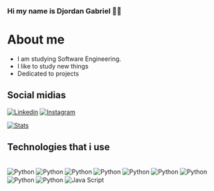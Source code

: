 
### Hi my name is Djordan Gabriel 👋🏿
# About me
- I am studying Software Engineering.
- I like to study new things
- Dedicated to projects


## Social midias
[![Linkedin](https://img.shields.io/badge/LinkedIn-0077B5?style=for-the-badge&logo=linkedin&logoColor=white)](https://www.linkedin.com/in/djordan-gabriel-52a223262/) [![Instagram](https://img.shields.io/badge/Instagram-E4405F?style=for-the-badge&logo=instagram&logoColor=white)](https://www.instagram.com/djordan_dev)

[![Stats](https://github-readme-stats.vercel.app/api/top-langs/?username=GabrielKKKJJ&theme=blue-green)]()

## Technologies that i use
<div style="display: inline_block"><br/>
    <img align="center" alt="Python" src="https://img.shields.io/badge/Python-3776AB?style=for-the-badge&logo=python&logoColor=white">
    <img align="center" alt="Python" src="https://img.shields.io/badge/Java-ED8B00?style=for-the-badge&logo=openjdk&logoColor=white">
    <img align="center" alt="Python" src="https://img.shields.io/badge/SQLite-07405E?style=for-the-badge&logo=sqlite&logoColor=white">
    <img align="center" alt="Python" src="https://img.shields.io/badge/PostgreSQL-316192?style=for-the-badge&logo=postgresql&logoColor=white">
    <img align="center" alt="Python" src="https://img.shields.io/badge/MySQL-00000F?style=for-the-badge&logo=mysql&logoColor=white">
    <img align="center" alt="Python" src="https://img.shields.io/badge/Flask-000000?style=for-the-badge&logo=flask&logoColor=white">
    <img align="center" alt="Python" src="https://img.shields.io/badge/Microsoft_Azure-0089D6?style=for-the-badge&logo=microsoft-azure&logoColor=white">
    <img align="center" alt="Python" src="https://img.shields.io/badge/CSS-239120?&style=for-the-badge&logo=css3&logoColor=white">
    <img align="center" alt="Python" src="https://img.shields.io/badge/HTML-239120?style=for-the-badge&logo=html5&logoColor=white">
    <img align="center" alt="Java Script" src="https://img.shields.io/badge/JavaScript-F7DF1E?style=for-the-badge&logo=javascript&logoColor=black">
</div>
